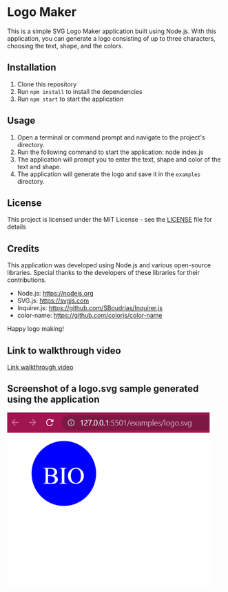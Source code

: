 # Logo Maker
This is a simple SVG Logo Maker application built using Node.js. With this application, you can generate a logo consisting of up to three characters, choosing the text, shape, and the colors.

## Installation
1. Clone this repository
2. Run `npm install` to install the dependencies
3. Run `npm start` to start the application

## Usage
1. Open a terminal or command prompt and navigate to the project's directory.
2. Run the following command to start the application: node index.js
3. The application will prompt you to enter the text, shape and color of the text and shape.
4. The application will generate the logo and save it in the `examples` directory.

## License
This project is licensed under the MIT License - see the [LICENSE](LICENSE) file for details

## Credits
This application was developed using Node.js and various open-source libraries. Special thanks to the developers of these libraries for their contributions.

* Node.js: https://nodejs.org
* SVG.js: https://svgjs.com
* Inquirer.js: https://github.com/SBoudrias/Inquirer.js
* color-name: https://github.com/colorjs/color-name

Happy logo making!

## Link to walkthrough video 
[Link walkthrough video](https://watch.screencastify.com/v/EVAFO2Z26jDI2CYrqNfA)  

## Screenshot of a logo.svg sample generated using the application
![Screenshot of the application](./screenshot/Capture.PNG)
